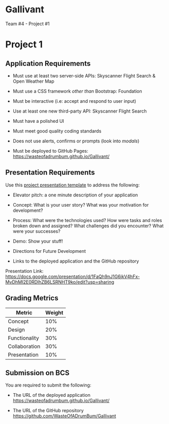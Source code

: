 # Gallivant

Team #4 - Project #1

# Project 1

## Application Requirements

- Must use at least two server-side APIs: Skyscanner Flight Search & Open Weather Map

- Must use a CSS framework _other than_ Bootstrap: Foundation

- Must be interactive (i.e: accept and respond to user input)

- Use at least one new third-party API: Skyscanner Flight Search

- Must have a polished UI

- Must meet good quality coding standards

- Does not use alerts, confirms or prompts (look into _modals_)

- Must be deployed to GitHub Pages: https://wasteofadrumbum.github.io/Gallivant/

## Presentation Requirements

Use this [project presentation template](https://docs.google.com/presentation/d/1_u8TKy5zW5UlrVQVnyDEZ0unGI2tjQPDEpA0FNuBKAw/edit?usp=sharing) to address the following:

- Elevator pitch: a one minute description of your application

- Concept: What is your user story? What was your motivation for development?

- Process: What were the technologies used? How were tasks and roles broken down and assigned? What challenges did you encounter? What were your successes?

- Demo: Show your stuff!

- Directions for Future Development

- Links to the deployed application and the GitHub repository

Presentation Link: https://docs.google.com/presentation/d/1FaQh9nJ1G6jkV4hFx-MvDhMI2E0RDlhZB6LSRNHT9ko/edit?usp=sharing

## Grading Metrics

| Metric        | Weight |
| ------------- | ------ |
| Concept       | 10%    |
| Design        | 20%    |
| Functionality | 30%    |
| Collaboration | 30%    |
| Presentation  | 10%    |

## Submission on BCS

You are required to submit the following:

- The URL of the deployed application
  https://wasteofadrumbum.github.io/Gallivant/

- The URL of the GitHub repository
  https://github.com/WasteOfADrumBum/Gallivant
